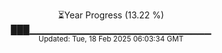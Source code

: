 <p align="center">
⏳Year Progress (13.22 %)<br>
███▁▁▁▁▁▁▁▁▁▁▁▁▁▁▁▁▁▁▁▁▁▁▁▁▁▁▁ <br>
<sub>Updated: Tue, 18 Feb 2025 06:03:34 GMT</sub>
</p>

